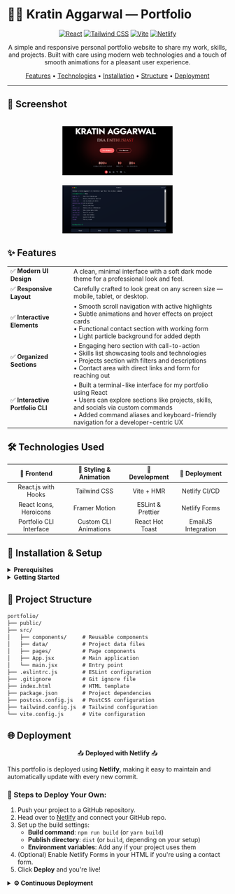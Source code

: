 #  👨‍💻 Kratin Aggarwal — Portfolio


<div align="center">
  
[![React](https://img.shields.io/badge/React-20232A?style=for-the-badge&logo=react&logoColor=61DAFB)](https://reactjs.org/)
[![Tailwind CSS](https://img.shields.io/badge/Tailwind_CSS-38B2AC?style=for-the-badge&logo=tailwind-css&logoColor=white)](https://tailwindcss.com/)
[![Vite](https://img.shields.io/badge/Vite-B73BFE?style=for-the-badge&logo=vite&logoColor=FFD62E)](https://vitejs.dev/)
[![Netlify](https://img.shields.io/badge/Netlify-00C7B7?style=for-the-badge&logo=netlify&logoColor=white)](https://www.netlify.com/)

</div>

<p align="center">A simple and responsive personal portfolio website to share my work, skills, and projects. Built with care using modern web technologies and a touch of smooth animations for a pleasant user experience.</p>


<div align="center">

[Features](#-features) •
[Technologies](#%EF%B8%8F-technologies-used) •
[Installation](#-installation--setup) •
[Structure](#-project-structure) •
[Deployment](#-deployment)

</div>

---

## 📸 Screenshot

<div align="center">
     <img src="./public/screenshots/project.png" width="50%" alt="Projects" style="margin-top: 20px">
     <img src="./public/screenshots/project2.png" width="50%" alt="Projects" style="margin-top: 20px">
</div>


## ✨ Features

<table>
  <tr>
    <td>✅ <b>Modern UI Design</b></td>
    <td>A clean, minimal interface with a soft dark mode theme for a professional look and feel.</td>
  </tr>
  <tr>
    <td>✅ <b>Responsive Layout</b></td>
    <td>Carefully crafted to look great on any screen size — mobile, tablet, or desktop.</td>
  </tr>
  <tr>
    <td>✅ <b>Interactive Elements</b></td>
    <td>
      • Smooth scroll navigation with active highlights<br>
      • Subtle animations and hover effects on project cards<br>
      • Functional contact section with working form<br>
      • Light particle background for added depth
    </td>
  </tr>
  <tr>
    <td>✅ <b>Organized Sections</b></td>
    <td>
      • Engaging hero section with call-to-action<br>
      • Skills list showcasing tools and technologies<br>
      • Projects section with filters and descriptions<br>
      • Contact area with direct links and form for reaching out
    </td>
  </tr>
  <tr>
   <td>✅ <b>Interactive Portfolio CLI</b></td>
<td>
  • Built a terminal-like interface for my portfolio using React<br>
  • Users can explore sections like projects, skills, and socials via custom commands<br>
  • Added command aliases and keyboard-friendly navigation for a developer-centric UX
</td>

  </tr>
</table>


## 🛠️ Technologies Used

<div align="center">

| 🧩 Frontend | 🎨 Styling & Animation | 🧪 Development | 🚀 Deployment |
|:----------:|:----------------------:|:-------------:|:-------------:|
| React.js with Hooks | Tailwind CSS | Vite + HMR | Netlify CI/CD |
| React Icons, Heroicons | Framer Motion | ESLint & Prettier | Netlify Forms |
| Portfolio CLI Interface | Custom CLI Animations | React Hot Toast | EmailJS Integration |

</div>



## 🚀 Installation & Setup

<details>
<summary><b>Prerequisites</b></summary>
<br>
  
- Node.js (v16+)
- npm or yarn
</details>

<details>
<summary><b>Getting Started</b></summary>
<br>

1. Clone the repository:
   ```bash
   git clone https://github.com/kratin01/Kratin_Portfolio.git
   cd portfolio
   ```

2. Install dependencies:
   ```bash
   npm install
   # or
   yarn install
   ```

3. Run development server:
   ```bash
   npm run dev
   # or
   yarn dev
   ```

4. Open your browser:
   ```
   http://localhost:5173
   ```
</details>

## 📁 Project Structure

```
portfolio/
├── public/
├── src/
│   ├── components/     # Reusable components
│   ├── data/           # Project data files
│   ├── pages/          # Page components
│   ├── App.jsx         # Main application
│   └── main.jsx        # Entry point
├── .eslintrc.js        # ESLint configuration
├── .gitignore          # Git ignore file
├── index.html          # HTML template
├── package.json        # Project dependencies
├── postcss.config.js   # PostCSS configuration
├── tailwind.config.js  # Tailwind configuration
└── vite.config.js      # Vite configuration
```

## 🌐 Deployment

<div align="center">
  
📤 **Deployed with Netlify** 📤

</div>

This portfolio is deployed using **Netlify**, making it easy to maintain and automatically update with every new commit.

### 🚀 Steps to Deploy Your Own:

1. Push your project to a GitHub repository.
2. Head over to [Netlify](https://www.netlify.com/) and connect your GitHub repo.
3. Set up the build settings:
   - **Build command**: `npm run build` (or `yarn build`)
   - **Publish directory**: `dist` (or `build`, depending on your setup)
   - **Environment variables**: Add any if your project uses them
4. (Optional) Enable Netlify Forms in your HTML if you're using a contact form.
5. Click **Deploy** and you're live!

<details>
<summary><b>⚙️ Continuous Deployment</b></summary>
<br>

To make deployment even smoother, enable automatic deployments by:

- Allowing Netlify to deploy preview branches
- Auto-publishing changes when merged to the `main` branch
- Running build checks before deployment

This ensures your portfolio is always up to date with the latest changes.

</details>




